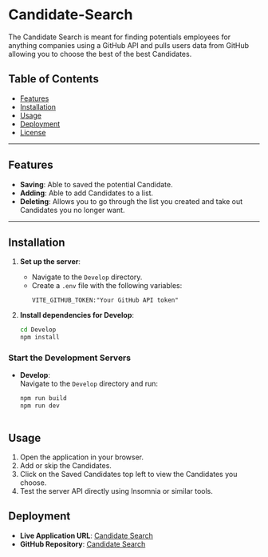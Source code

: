 # Candidate-Search

The Candidate Search is meant for finding potentials employees for anything companies using a GitHub API and pulls users data from GitHub allowing you to choose the best of the best Candidates.

## Table of Contents

- [Features](#features)
- [Installation](#installation)
- [Usage](#usage)
- [Deployment](#deployment)
- [License](#license)

---

## Features

- **Saving**: Able to saved the potential Candidate.
- **Adding**: Able to add Candidates to a list.
- **Deleting**: Allows you to go through the list you created and take out Candidates you no longer want.

---

## Installation

1. **Set up the server**:
   - Navigate to the `Develop` directory.
   - Create a `.env` file with the following variables:
     ```plaintext
     VITE_GITHUB_TOKEN:"Your GitHub API token"
     ```

2. **Install dependencies for Develop**:
   ```bash
   cd Develop
   npm install


### Start the Development Servers

- **Develop**:  
  Navigate to the `Develop` directory and run:  
  ```bash
  npm run build
  npm run dev



## Usage

1. Open the application in your browser.
2. Add or skip the Candidates.
3. Click on the Saved Candidates top left to view the Candidates you choose.
4. Test the server API directly using Insomnia or similar tools.

## Deployment



- **Live Application URL**: [Candidate Search](<https://potentials.netlify.app/>)
- **GitHub Repository**: [Candidate Search](<https://github.com/An-109/Candidate-Search>)

